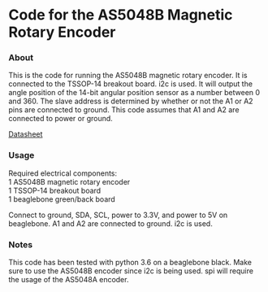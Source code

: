 Code for the AS5048B Magnetic Rotary Encoder
======================================================================================
### About
This is the code for running the AS5048B magnetic rotary encoder. It is connected to the TSSOP-14 breakout board. i2c is used. It will output the angle position of the 14-bit angular position sensor as a number between 0 and 360. The slave address is determined by whether or not the A1 or A2 pins are connected to ground. This code assumes that A1 and A2 are connected to power or ground.

[Datasheet](https://ams.com/documents/20143/36005/AS5048_DS000298_4-00.pdf/910aef1f-6cd3-cbda-9d09-41f152104832)

### Usage
Required electrical components: \
1 AS5048B magnetic rotary encoder \
1 TSSOP-14 breakout board \
1 beaglebone green/back board 

Connect to ground, SDA, SCL, power to 3.3V, and power to 5V on beaglebone. A1 and A2 are connected to ground. i2c is used.

### Notes
This code has been tested with python 3.6 on a beaglebone black. Make sure to use the AS5048B encoder since i2c is being used. spi will require the usage of the AS5048A encoder.
